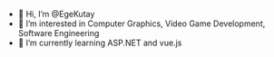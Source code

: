 - 👋 Hi, I’m @EgeKutay
- 👀 I’m interested in Computer Graphics, Video Game Development, Software Engineering
- 🌱 I’m currently learning ASP.NET and vue.js


<!---
EgeKutay/EgeKutay is a ✨ special ✨ repository because its `README.md` (this file) appears on your GitHub profile.
You can click the Preview link to take a look at your changes.
--->
